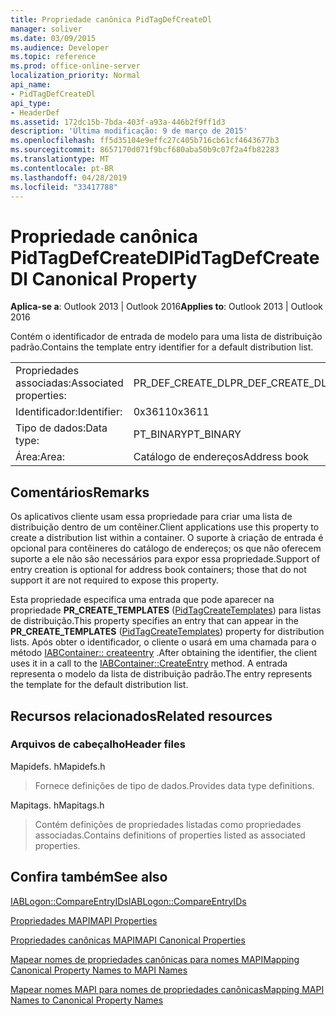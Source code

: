 ```yaml
---
title: Propriedade canônica PidTagDefCreateDl
manager: soliver
ms.date: 03/09/2015
ms.audience: Developer
ms.topic: reference
ms.prod: office-online-server
localization_priority: Normal
api_name:
- PidTagDefCreateDl
api_type:
- HeaderDef
ms.assetid: 172dc15b-7bda-403f-a93a-446b2f9ff1d3
description: 'Última modificação: 9 de março de 2015'
ms.openlocfilehash: ff5d35104e9effc27c405b716cb61cf4643677b3
ms.sourcegitcommit: 8657170d071f9bcf680aba50b9c07f2a4fb82283
ms.translationtype: MT
ms.contentlocale: pt-BR
ms.lasthandoff: 04/28/2019
ms.locfileid: "33417788"
---
```

# <a name="pidtagdefcreatedl-canonical-property"></a><span data-ttu-id="c19e6-103">Propriedade canônica PidTagDefCreateDl</span><span class="sxs-lookup"><span data-stu-id="c19e6-103">PidTagDefCreateDl Canonical Property</span></span>

  
  
<span data-ttu-id="c19e6-104">**Aplica-se a**: Outlook 2013 | Outlook 2016</span><span class="sxs-lookup"><span data-stu-id="c19e6-104">**Applies to**: Outlook 2013 | Outlook 2016</span></span> 
  
<span data-ttu-id="c19e6-105">Contém o identificador de entrada de modelo para uma lista de distribuição padrão.</span><span class="sxs-lookup"><span data-stu-id="c19e6-105">Contains the template entry identifier for a default distribution list.</span></span> 
  
|||
|:-----|:-----|
|<span data-ttu-id="c19e6-106">Propriedades associadas:</span><span class="sxs-lookup"><span data-stu-id="c19e6-106">Associated properties:</span></span>  <br/> |<span data-ttu-id="c19e6-107">PR_DEF_CREATE_DL</span><span class="sxs-lookup"><span data-stu-id="c19e6-107">PR_DEF_CREATE_DL</span></span>  <br/> |
|<span data-ttu-id="c19e6-108">Identificador:</span><span class="sxs-lookup"><span data-stu-id="c19e6-108">Identifier:</span></span>  <br/> |<span data-ttu-id="c19e6-109">0x3611</span><span class="sxs-lookup"><span data-stu-id="c19e6-109">0x3611</span></span>  <br/> |
|<span data-ttu-id="c19e6-110">Tipo de dados:</span><span class="sxs-lookup"><span data-stu-id="c19e6-110">Data type:</span></span>  <br/> |<span data-ttu-id="c19e6-111">PT_BINARY</span><span class="sxs-lookup"><span data-stu-id="c19e6-111">PT_BINARY</span></span>  <br/> |
|<span data-ttu-id="c19e6-112">Área:</span><span class="sxs-lookup"><span data-stu-id="c19e6-112">Area:</span></span>  <br/> |<span data-ttu-id="c19e6-113">Catálogo de endereços</span><span class="sxs-lookup"><span data-stu-id="c19e6-113">Address book</span></span>  <br/> |
   
## <a name="remarks"></a><span data-ttu-id="c19e6-114">Comentários</span><span class="sxs-lookup"><span data-stu-id="c19e6-114">Remarks</span></span>

<span data-ttu-id="c19e6-115">Os aplicativos cliente usam essa propriedade para criar uma lista de distribuição dentro de um contêiner.</span><span class="sxs-lookup"><span data-stu-id="c19e6-115">Client applications use this property to create a distribution list within a container.</span></span> <span data-ttu-id="c19e6-116">O suporte à criação de entrada é opcional para contêineres do catálogo de endereços; os que não oferecem suporte a ele não são necessários para expor essa propriedade.</span><span class="sxs-lookup"><span data-stu-id="c19e6-116">Support of entry creation is optional for address book containers; those that do not support it are not required to expose this property.</span></span> 
  
<span data-ttu-id="c19e6-117">Esta propriedade especifica uma entrada que pode aparecer na propriedade **PR_CREATE_TEMPLATES** ([PidTagCreateTemplates](pidtagcreatetemplates-canonical-property.md)) para listas de distribuição.</span><span class="sxs-lookup"><span data-stu-id="c19e6-117">This property specifies an entry that can appear in the **PR_CREATE_TEMPLATES** ([PidTagCreateTemplates](pidtagcreatetemplates-canonical-property.md)) property for distribution lists.</span></span> <span data-ttu-id="c19e6-118">Após obter o identificador, o cliente o usará em uma chamada para o método [IABContainer:: createentry](iabcontainer-createentry.md) .</span><span class="sxs-lookup"><span data-stu-id="c19e6-118">After obtaining the identifier, the client uses it in a call to the [IABContainer::CreateEntry](iabcontainer-createentry.md) method.</span></span> <span data-ttu-id="c19e6-119">A entrada representa o modelo da lista de distribuição padrão.</span><span class="sxs-lookup"><span data-stu-id="c19e6-119">The entry represents the template for the default distribution list.</span></span> 
  
## <a name="related-resources"></a><span data-ttu-id="c19e6-120">Recursos relacionados</span><span class="sxs-lookup"><span data-stu-id="c19e6-120">Related resources</span></span>

### <a name="header-files"></a><span data-ttu-id="c19e6-121">Arquivos de cabeçalho</span><span class="sxs-lookup"><span data-stu-id="c19e6-121">Header files</span></span>

<span data-ttu-id="c19e6-122">Mapidefs. h</span><span class="sxs-lookup"><span data-stu-id="c19e6-122">Mapidefs.h</span></span>
  
> <span data-ttu-id="c19e6-123">Fornece definições de tipo de dados.</span><span class="sxs-lookup"><span data-stu-id="c19e6-123">Provides data type definitions.</span></span>
    
<span data-ttu-id="c19e6-124">Mapitags. h</span><span class="sxs-lookup"><span data-stu-id="c19e6-124">Mapitags.h</span></span>
  
> <span data-ttu-id="c19e6-125">Contém definições de propriedades listadas como propriedades associadas.</span><span class="sxs-lookup"><span data-stu-id="c19e6-125">Contains definitions of properties listed as associated properties.</span></span>
    
## <a name="see-also"></a><span data-ttu-id="c19e6-126">Confira também</span><span class="sxs-lookup"><span data-stu-id="c19e6-126">See also</span></span>



[<span data-ttu-id="c19e6-127">IABLogon::CompareEntryIDs</span><span class="sxs-lookup"><span data-stu-id="c19e6-127">IABLogon::CompareEntryIDs</span></span>](iablogon-compareentryids.md)


[<span data-ttu-id="c19e6-128">Propriedades MAPI</span><span class="sxs-lookup"><span data-stu-id="c19e6-128">MAPI Properties</span></span>](mapi-properties.md)
  
[<span data-ttu-id="c19e6-129">Propriedades canônicas MAPI</span><span class="sxs-lookup"><span data-stu-id="c19e6-129">MAPI Canonical Properties</span></span>](mapi-canonical-properties.md)
  
[<span data-ttu-id="c19e6-130">Mapear nomes de propriedades canônicas para nomes MAPI</span><span class="sxs-lookup"><span data-stu-id="c19e6-130">Mapping Canonical Property Names to MAPI Names</span></span>](mapping-canonical-property-names-to-mapi-names.md)
  
[<span data-ttu-id="c19e6-131">Mapear nomes MAPI para nomes de propriedades canônicas</span><span class="sxs-lookup"><span data-stu-id="c19e6-131">Mapping MAPI Names to Canonical Property Names</span></span>](mapping-mapi-names-to-canonical-property-names.md)

